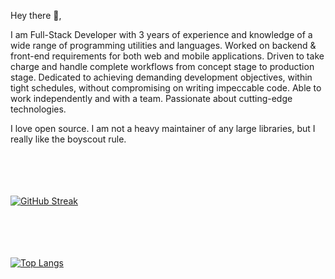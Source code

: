 Hey there 👋,

I am Full-Stack Developer with 3 years of experience and knowledge of a wide range of programming utilities and languages. Worked on backend & front-end requirements for both web and mobile applications. Driven to take charge and handle complete workflows from concept stage to production stage. Dedicated to achieving demanding development objectives, within tight schedules, without compromising on writing impeccable code. Able to work independently and with a team. Passionate about cutting-edge technologies.

I love open source.  I am not a heavy maintainer of any large libraries, but I really like the boyscout rule.


<br></br>
<br></br>
[![GitHub Streak](https://github-readme-streak-stats.herokuapp.com/?user=Peeyush14198&theme=dark)](https://git.io/streak-stats)



<br></br>
<br></br>
[![Top Langs](https://github-readme-stats.vercel.app/api/top-langs/?username=Peeyush14198&layout=compact)](https://github.com/anuraghazra/github-readme-stats)

